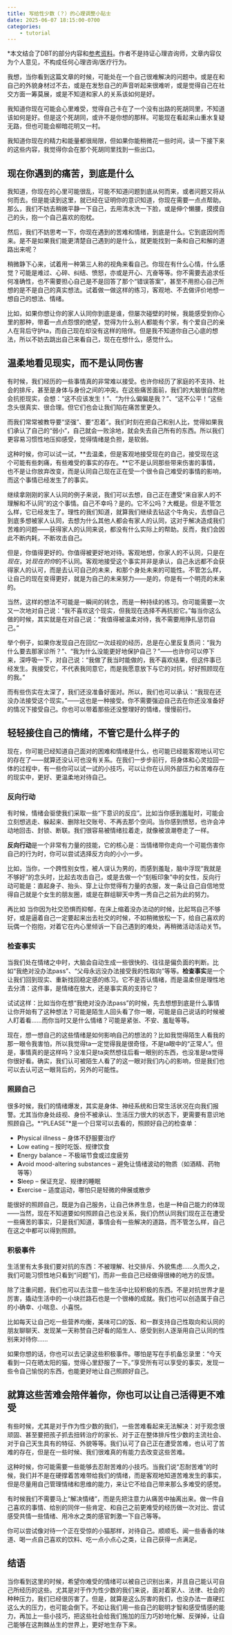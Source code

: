 ```yaml
---
title: 写给性少数（？）的心理调整小贴士
date: 2025-06-07 18:15:00-0700
categories:
    - tutorial
---
```


*本文结合了DBT的部分内容和[参考资料](https://my.juguandian.com:8888/books/a5bfc/chapter/dbt)。作者不是持证心理咨询师，文章内容仅为个人意见，不构成任何心理咨询/医疗行为。

我想，当你看到这篇文章的时候，可能处在一个自己很难解决的问题中。或是在和自己的外貌身材过不去，或是在发愁自己的声音听起来很难听，或是觉得自己在社交方面一筹莫展，或是不知道和家人的关系该如何是好。

我知道你现在可能会心里难受，觉得自己卡在了一个没有出路的死胡同里，不知道该如何是好。但是这个死胡同，或许不是你想的那样。可能现在看起来山重水复疑无路，但也可能会柳暗花明又一村。

我知道你现在的精力和能量都很局限，但如果你能稍微花一些时间，读一下接下来的这些内容，我觉得你会在那个死胡同里找到一些出口。

## 现在你遇到的痛苦，到底是什么

我知道，你现在的心里可能很乱，可能不知道问题到底从何而来，或者问题又将从何而去。但是能读到这里，就已经在证明你的意识知道，你现在需要一点点帮助。那么，我们不妨去稍微平静一下自己，去用清水洗一下脸，或是伸个懒腰，摸摸自己的头，抱一个自己喜欢的抱枕。

然后，我们不妨思考一下，你现在遇到的苦难和情绪，到底是什么。它到底因何而来。是不是如果我们能更清楚自己遇到的是什么，就更能找到一条和自己和解的道路出来呢？

稍微静下心来，试着用一种第三人称的视角来看自己。你现在有什么心情，什么感觉？可能是难过、心碎、纠结、愤怒，亦或是开心、亢奋等等。你不需要去追求任何准确性，也不需要担心自己是不是回答了那个“错误答案”，甚至不用担心自己所想的是不是自己的真实想法。试着做一做这样的练习，客观地、不去做评价地想一想自己的想法、情绪。

比如，如果你想让你的家人认同你到底是谁，但屡次碰壁的时候，我能感受到你心里的那种，带着一点点怨恨的绝望，觉得为什么别人都能有个家，有个爱自己的亲人在背后守护ta，而自己现在却没有这样的陪伴。但是我不知道你自己心底的想法，所以不妨去跳出自己来看自己，现在在想什么，感觉什么。

## 温柔地看见现实，而不是认同伤害

有时候，我们经历的一些事情真的非常难以接受。也许你经历了家庭的不支持、社会的排斥，甚至是身体与身份之间的冲突。在这些痛苦面前，我们的大脑很自然地会抗拒现实，会想：“这不应该发生！”、“为什么偏偏是我？”、“这不公平！”这些念头很真实、很合理。但它们也会让我们陷在痛苦里更久。

而我们常常被教导要“坚强”、要“忍着”。我们时刻在把自己和别人比，觉得如果我们承认了自己的“弱小”，自己就会一败涂地，就会失去自己所有的东西。所以我们更容易习惯性地压抑感受，觉得情绪是负担，是软弱。

这种时候，你可以试一试，**去温柔，但是客观地接受现在的自己，接受现在这个可能有些刺痛，有些难受的事实的存在。**它不是认同那些带来伤害的事情，也不是让你放弃改变，而是认同自己现在正在受一个很令自己难受的事情的影响，而这个事情已经发生了的事实。

继续拿刚刚的家人认同的例子来说，我们可以去想，自己正在遭受“来自家人的不理解和不认同”的这个事情。自己不幸吗？是的。它不公吗？大概是。但是不管怎么样，它已经发生了。理性的我们知道，就算我们继续去钻这个牛角尖，去想自己到底多想被家人认同，去想为什么其他人都会有家人的认同，这对于解决造成我们苦难的问题——获得家人的认同来说，都没有什么实际上的帮助。反而，我们会因此不断内耗，不断攻击自己。

但是，你值得更好的。你值得被更好地对待。客观地想，你家人的不认同，只是在*现在*，对*现在的你*的不认同。客观地接受这个事实并非是承认，自己永远都不会获得家人的认可，而是去认可自己的未来，和那个身处未来的可能性。不管怎么样，让自己的现在变得更好，就是为自己的未来努力——是的，你是有一个明亮的未来的。

当然，这样的想法不可能是一瞬间的转念，而是一种持续的练习。你可能需要一次又一次地对自己说：“我不喜欢这个现实，但我现在选择不再抗拒它。”每当你这么做的时候，其实就是在对自己说：“我值得被温柔对待，我不需要用挣扎惩罚自己。”

举个例子，如果你发现自己在回忆一次歧视的经历，总是在心里反复质问：“我为什么要去那家诊所？”、“我为什么没能更好地保护自己？”——也许你可以停下来，深呼吸一下，对自己说：“我做了我当时能做的，我不喜欢结果，但这件事已经发生。我接受它，不代表我同意它，而是我愿意放下与它的对抗，好好照顾现在的我。”

而有些伤实在太深了，我们还没准备好面对。所以，我们也可以承认：“我现在还没办法接受这个现实。”——这也是一种接受。你不需要强迫自己去在你还没准备好的情况下接受自己。你也可以带着那些还没整理好的情绪，慢慢前行。

## 轻轻接住自己的情绪，不管它是什么样子的

现在，你可能已经知道自己面对的困难和情绪是什么，也可能已经能客观地认可它的存在了——就算还没认可也没有关系。在我们一步步前行，将身体和心灵拉回一体的过程中，有一些你可以试一试的小技巧，可以让你在认同外部压力和苦难存在的现实中，更好、更温柔地对待自己。

### 反向行动

有时候，情绪会驱使我们采取一些“下意识的反应”。比如当你感到羞耻时，可能会立刻想逃走、躲起来、删除社交账号、不再去那个空间。当你感到愤怒，也许会冲动地回击、封锁、断联。我们很容易被情绪拉着走，就像被浪潮卷走了一样。

**反向行动**是一个非常有力量的技能，它的核心是：当情绪带你走向一个可能伤害你自己的行为时，你可以尝试选择反方向的小小一步。

比如，当你，一个跨性别女性，被人误认为男的，而感到羞耻，脑中浮现“我就是不够好”的念头时，比起去攻击自己，或是去做一个“刻板印象”中的女性，反向行动可能是：直起身子、抬头、穿上让你觉得有力量的衣服，发一条让自己自信地觉得自己就是个女生的朋友圈，或是在群组聊天中秀一秀自己之前为此的努力。

再比如 当你因为社交恐惧而抑郁，在床上缩着没办法动的时候，比起骂自己不够好，或是逼着自己一定要起来出去社交的时候，不如稍微放松一下，给自己喜欢的玩偶一个抱抱，对着它在内心里倾诉一下自己遇到的难处，再稍微活动活动关节。

### 检查事实

当我们处在情绪之中时，大脑会自动生成一些很快的、往往是偏负面的判断。比如“我绝对没办法pass”、“父母永远没办法接受我的性取向”等等。**检查事实**是一个让我们回到现实、重新找回稳定感的练习。它不是否认情绪，而是温柔但是理性地去分清：这件事，是情绪在放大，还是事实真的支持它？

试试这样：比如当你在想“我绝对没办法pass”的时候，先去想想到底是什么事情让你开始有了这种想法？可能是陌生人回头看了你一眼，可能是自己说话的时候被人盯着看……而你当时又是什么情绪？可能是紧张、不安、羞耻等等。

现在，想一想自己的这些情绪是如何影响自己的想法的？比如我觉得陌生人看我的那一眼令我害怕，所以我觉得ta一定觉得我是很奇怪，不是ta眼中的“正常人”。但是，事情真的是这样吗？没准只是ta突然想往后看一眼别的东西，也没准是ta觉得你很好看。确实，我们认可被陌生人看了的这一眼对我们内心的影响，但是我们也可以去认可这一眼背后的，另外的可能性。

### 照顾自己

很多时候，我们的情绪爆发，其实是身体、神经系统和日常生活状况在向我们报警。尤其当你身处歧视、身份不被承认、生活压力很大的状态下，更需要有意识地照顾自己。*“PLEASE”*是一个日常可以去看的，照顾好自己的检查单：

- **P**hysical illness – 身体不舒服要治疗
- **L**ow eating – 按时吃饭、规律饮食
- **E**nergy balance – 不极端节食或过度疲劳
- **A**void mood-altering substances – 避免让情绪波动的物质（如酒精、药物等等）
- **S**leep – 保证充足、规律的睡眠
- **E**xercise – 适度运动，哪怕只是轻微的伸展或散步

能很好的照顾自己，既是为自己服务，让自己休养生息，也是一种自己能力的体现——当然，现在不知道要如何照顾自己也没关系，我们仍然认同我们现在正在遭受一些痛苦的事实，只是我们知道，事情会有一些解决的道路，而不管怎么样，自己在这之中都可以得到照顾。

### 积极事件

生活里有太多我们要对抗的东西：不被理解、社交排斥、外貌焦虑……久而久之，我们可能习惯性地只看到“问题”们，而非一些自己已经做得很棒的地方的反馈。

除了注重问题，我们也可以去注意一些生活中比较积极的东西。不是对抗世界才是厉害，撬动生活中的一小块拦路石也是一个很棒的成就。我们也可以创造属于自己的小确幸、小喘息、小喜悦。

比如每天让自己吃一些营养均衡，美味可口的饭、和一群支持自己性取向和认同的朋友聊聊天、发现某一天称赞自己好看的陌生人、感受到别人逐渐用自己认同的性别来对待你……

如果你想的话，你也可以去记录这些积极事件。哪怕是写在手机备忘录里：“今天看到一只在晒太阳的猫，觉得心里舒服了一下。”享受所有可以享受的事实，发现一些令自己愉悦的东西，也能更好地让自己照顾好自己。

## 就算这些苦难会陪伴着你，你也可以让自己活得更不难受

有些时候，尤其是对于作为性少数的我们，一些苦难看起来无法解决：对于观念很顽固、甚至要把孩子抓去扭转治疗的家长、对于正在整体排斥性少数的主流社会、对于自己天生具有的特征、外貌等等。我们认可了自己正在遭受苦难，也认可了苦难的存在，但是在一些时候、我们很难真的有能力去改变这些苦难。

这种时候，你可能需要一些能够去忍耐苦难的小技巧。当我们说“忍耐苦难”的时候，我们并不是在硬撑着苦难带给我们的情绪，而是客观地知道苦难发生的事实，但是尽量用自己管理情绪和思维的能力，来让它不给自己带来那么多难受的感觉。

有时候我们不需要马上“解决情绪”，而是先把注意力从痛苦中抽离出来。做一件自己喜欢的事情、给别的同伴一些肯定、和自己之前更难受的经历做一次对比、尝试感受共情一些情绪、用冷水之类的感官刺激一下自己等等。

你可以尝试像对待一个正在受惊的小猫那样，对待自己。顺顺毛、闻一些香香的味道、喝一点自己喜欢的饮料、吃一点小点心之类，让自己获得一点满足。

## 结语

当你看到这里的时候，希望你难受的情绪可以被自己识别出来，并且自己能认可自己所经历的这些。尤其是对于作为性少数的我们来说，面对着家人、法律、社会的种种压力，我们已经很厉害了。但是，就算是这么厉害的我们，也没办法一直硬扛这么大的压力，也可能会倒下。不如让我们用一些自己的聪明才智和感受情感的能力，再加上一些小技巧，把这些社会给我们施加的压力巧妙地化解、反弹掉，让自己能够在这荆棘丛生的世界上，更好地生存下来。
